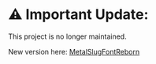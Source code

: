 # ⚠️ Important Update:

This project is no longer maintained.

New version here: [MetalSlugFontReborn](https://github.com/VermeilChan/MetalSlugFontReborn)
